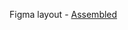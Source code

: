 Figma layout - [Assembled](https://www.figma.com/design/DDSvphzPw7HjdDv4pv3YPd/Assembled?node-id=0-1&p=f&t=tvN0THDZHleRyivZ-0)
